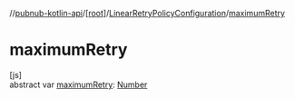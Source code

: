 //[pubnub-kotlin-api](../../../index.md)/[[root]](../index.md)/[LinearRetryPolicyConfiguration](index.md)/[maximumRetry](maximum-retry.md)

# maximumRetry

[js]\
abstract var [maximumRetry](maximum-retry.md): [Number](https://kotlinlang.org/api/latest/jvm/stdlib/kotlin-stdlib/kotlin/-number/index.html)
